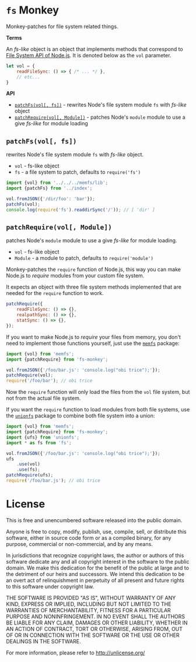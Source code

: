 # `fs` Monkey

Monkey-patches for file system related things.

**Terms**

An *fs-like* object is an object that implements methods that correspond
to [File System API of Node.js](https://nodejs.org/api/fs.html#fs_buffer_api).
It is denoted below as the `vol` parameter.

```js
let vol = {
    readFileSync: () => { /* ... */ },
    // etc...
}
```


**API**

 - [`patchFs(vol[, fs])`](#patchfsvol-fs) - rewrites Node's file system module `fs` with *fs-like* object
 - [`patchRequire(vol[, Module])`](#patchrequirevol-module) - patches Node's `module` module to use a give *fs-like* for module loading


## `patchFs(vol[, fs])`

rewrites Node's file system module `fs` with *fs-like* object.

 - `vol` - fs-like object
 - `fs` - a file system to patch, defaults to `require('fs')`

```js
import {vol} from '../../../memfs/lib';
import {patchFs} from '../index';

vol.fromJSON({'/dir/foo': 'bar'});
patchFs(vol);
console.log(require('fs').readdirSync('/')); // [ 'dir' ]
```


## `patchRequire(vol[, Module])`

patches Node's `module` module to use a give *fs-like* for module loading.

 - `vol` - fs-like object
 - `Module` - a module to patch, defaults to `require('module')`

Monkey-patches the `require` function of Node.js, this way you can make
Node.js to *require* modules from your custom file system.

It expects an object with three file system methods implemented that are
needed for the `require` function to work.

```js
patchRequire({
    readFileSync: () => {},
    realpathSync: () => {},
    statSync: () => {},
});
```

If you want to make Node.js to *require* your files from memory, you
don't need to implement those functions yourself, just use the
[`memfs`](https://github.com/streamich/memfs) package:

```js
import {vol} from 'memfs';
import {patchRequire} from 'fs-monkey';

vol.fromJSON({'/foo/bar.js': 'console.log("obi trice");'});
patchRequire(vol);
require('/foo/bar'); // obi trice
```

Now the `require` function will only load the files from the `vol` file
system, but not from the actual file system.

If you want the `require` function to load modules from both file
systems, use the [`unionfs`](https://github.com/streamich/unionfs) package
to combine both file system into a union:

```js
import {vol} from 'memfs';
import {patchRequire} from 'fs-monkey';
import {ufs} from 'unionfs';
import * as fs from 'fs';

vol.fromJSON({'/foo/bar.js': 'console.log("obi trice");'});
ufs
    .use(vol)
    .use(fs);
patchRequire(ufs);
require('/foo/bar.js'); // obi trice
```


# License

This is free and unencumbered software released into the public domain.

Anyone is free to copy, modify, publish, use, compile, sell, or
distribute this software, either in source code form or as a compiled
binary, for any purpose, commercial or non-commercial, and by any
means.

In jurisdictions that recognize copyright laws, the author or authors
of this software dedicate any and all copyright interest in the
software to the public domain. We make this dedication for the benefit
of the public at large and to the detriment of our heirs and
successors. We intend this dedication to be an overt act of
relinquishment in perpetuity of all present and future rights to this
software under copyright law.

THE SOFTWARE IS PROVIDED "AS IS", WITHOUT WARRANTY OF ANY KIND,
EXPRESS OR IMPLIED, INCLUDING BUT NOT LIMITED TO THE WARRANTIES OF
MERCHANTABILITY, FITNESS FOR A PARTICULAR PURPOSE AND NONINFRINGEMENT.
IN NO EVENT SHALL THE AUTHORS BE LIABLE FOR ANY CLAIM, DAMAGES OR
OTHER LIABILITY, WHETHER IN AN ACTION OF CONTRACT, TORT OR OTHERWISE,
ARISING FROM, OUT OF OR IN CONNECTION WITH THE SOFTWARE OR THE USE OR
OTHER DEALINGS IN THE SOFTWARE.

For more information, please refer to <http://unlicense.org/>

